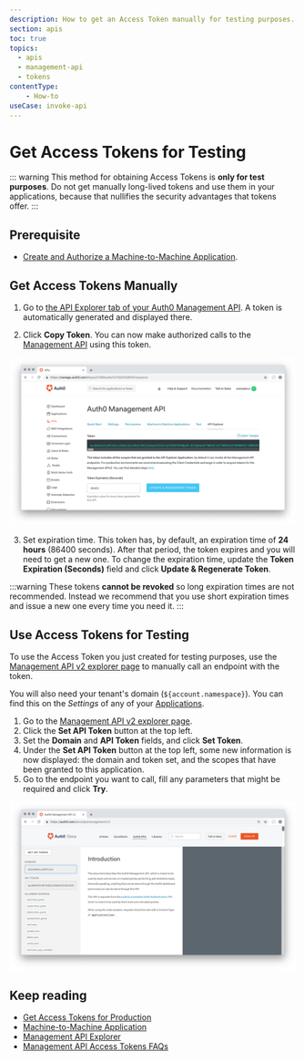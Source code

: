 ```yaml
---
description: How to get an Access Token manually for testing purposes.
section: apis
toc: true
topics:
  - apis
  - management-api
  - tokens
contentType: 
    - How-to
useCase: invoke-api
---
```


# Get Access Tokens for Testing

::: warning
This method for obtaining Access Tokens is **only for test purposes**. Do not get manually long-lived tokens and use them in your applications, because that nullifies the security advantages that tokens offer. 
:::

## Prerequisite

* [Create and Authorize a Machine-to-Machine Application](/api/management/v2/create-m2m-app). 

## Get Access Tokens Manually

1. Go to [the API Explorer tab of your Auth0 Management API](${manage_url}/#/apis/management/explorer). 
A token is automatically generated and displayed there. 

2. Click __Copy Token__. 
You can now make authorized calls to the [Management API](/api/management/v2) using this token.

![Test Application](/media/articles/api/tokens/copy-token.png)

3. Set expiration time.
This token has, by default, an expiration time of __24 hours__ (86400 seconds). After that period, the token expires and you will need to get a new one. To change the expiration time, update the __Token Expiration (Seconds)__ field and click __Update & Regenerate Token__.

:::warning
These tokens **cannot be revoked** so long expiration times are not recommended. Instead we recommend that you use short expiration times and issue a new one every time you need it.
:::

## Use Access Tokens for Testing

To use the Access Token you just created for testing purposes, use the [Management API v2 explorer page](/api/management/v2) to manually call an endpoint with the token.

You will also need your tenant's domain (`${account.namespace}`). You can find this on the _Settings_ of any of your [Applications](${manage_url}/#/applications/${account.clientId}/settings).

1. Go to the [Management API v2 explorer page](/api/management/v2#!).
1. Click the __Set API Token__ button at the top left.
1. Set the __Domain__ and __API Token__ fields, and click __Set Token__.
1. Under the __Set API Token__ button at the top left, some new information is now displayed: the domain and token set, and the scopes that have been granted to this application.
1. Go to the endpoint you want to call, fill any parameters that might be required and click __Try__.

![Set the Token](/media/articles/api/tokens/set-token.png)

## Keep reading

* [Get Access Tokens for Production](/api/management/v2/get-access-tokens-for-production)
* [Machine-to-Machine Application](/applications/machine-to-machine)
* [Management API Explorer](/api/management/v2#!)
* [Management API Access Tokens FAQs](/api/management/v2/faq-management-api-access-tokens)
